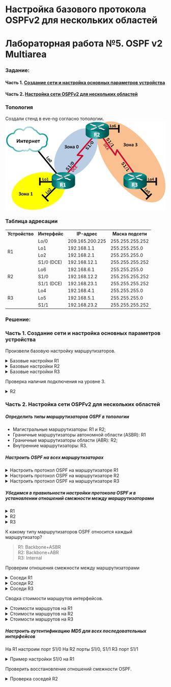 # Настройка базового протокола OSPFv2 для нескольких областей
# Лабораторная работа №5. OSPF v2 Multiarea

### Задание:
#### Часть 1. [Создание сети и настройка основных параметров устройства](README.md#часть-1-создание-сети-инастройка-основных-параметров-устройства-1)
#### Часть 2. [Настройка сети OSPFv2 для нескольких областей](README.md#часть-2-настройка-сети-ospfv2-для-нескольких-областей-1)

### Топология
Создали стенд в eve-ng согласно топологии.
![network.png](network.png)

### Таблица адресации

<table>
  <tr>
    <th>Устройство</th>
    <th>Интерфейс</th>
    <th>IP-адрес</th>
    <th>Маска подсети</th>
  </tr>
  <tr>
    <td rowspan="4">R1</td>
    <td>Lo/0</td>
    <td>209.165.200.225</td>
    <td>255.255.255.252</td>
  </tr>
  <tr>
    <td>Lo1</td>
    <td>192.168.1.1</td>
    <td>255.255.255.0</td>
  </tr>
  <tr>
    <td>Lo2</td>
    <td>192.168.2.1</td>
    <td>255.255.255.0</td>
  </tr>
  <tr>
    <td>S1/0 (DCE)</td>
    <td>192.168.12.1</td>
    <td>255.255.255.252</td>
  </tr>
  <tr>
    <td rowspan="3">R2</td>
    <td>Lo6</td>
    <td>192.168.6.1</td>
    <td>255.255.255.0</td>
  </tr>
  <tr>
    <td>S1/0</td>
    <td>192.168.12.2</td>
    <td>255.255.255.252</td>
  </tr>
  <tr>
    <td>S1/1 (DCE)</td>
    <td>192.168.23.1</td>
    <td>255.255.255.252</td>
  </tr>
  <tr>
    <td rowspan="3">R3</td>
    <td>Lo4</td>
    <td>192.168.4.1</td>
    <td>255.255.255.0</td>
  </tr>
  <tr>
    <td>Lo5</td>
    <td>192.168.5.1</td>
    <td>255.255.255.0</td>
  </tr>
  <tr>
    <td>S1/1</td>
    <td>192.168.23.2</td>
    <td>255.255.255.252</td>
  </tr>
</table>

### Решение:

### Часть 1. Создание сети и настройка основных параметров устройства
Произвели базовую настройку маршрутизаторов.

<details>
 <summary>Базовые настройки R1</summary>

``` bash
Router>
Router>ena
Router#conf t
Router(config)#hostname R1
R1(config)#no logging console
R1(config)#no ip domain-lookup
R1(config)#service password-encryption 
R1(config)#enable secret class
R1(config)#line console 0
R1(config-line)#password cisco
R1(config-line)#logging synchronous
R1(config-line)#login
R1(config-line)#exit
R1(config)#line vty 0 4
R1(config-line)#password cisco
R1(config-line)#logging synchronous
R1(config-line)#login
R1(config-line)#exit
R1(config)#exit
R1#wr
Building configuration...
[OK]
R1#
R1#conf t
Enter configuration commands, one per line.  End with CNTL/Z.
R1(config)#int Lo0
R1(config-if)#ip address 209.165.200.225 255.255.255.252
R1(config-if)#no shutdown
R1(config-if)#end
R1#
R1#conf t
Enter configuration commands, one per line.  End with CNTL/Z.
R1(config)#int Lo1
R1(config-if)#ip address 192.168.1.1 255.255.255.0
R1(config-if)#no shutdown
R1(config-if)#end
R1#
R1#conf t
Enter configuration commands, one per line.  End with CNTL/Z.
R1(config)#int Lo2
R1(config-if)#ip address 192.168.2.1 255.255.255.0
R1(config-if)#no shutdown
R1(config-if)#end
R1#
R1#conf t
Enter configuration commands, one per line.  End with CNTL/Z.
R1(config)#int s1/0
R1(config-if)#ip address 192.168.12.1 255.255.255.252
R1(config-if)#clock rate 128000
R1(config-if)#no shutdown
R1(config-if)#end
R1#wr
Building configuration...
[OK]
R1#

```
</details>

<details>
 <summary>Базовые настройки R2</summary>

``` bash
Router>
Router>ena
Router#conf t
Router(config)#hostname R2
R2(config)#no logging console
R2(config)#no ip domain-lookup
R2(config)#service password-encryption 
R2(config)#enable secret class
R2(config)#line console 0
R2(config-line)#password cisco
R2(config-line)#logging synchronous
R2(config-line)#login
R2(config-line)#exit
R2(config)#line vty 0 4
R2(config-line)#password cisco
R2(config-line)#logging synchronous
R2(config-line)#login
R2(config-line)#exit
R2(config)#exit
R2#wr
Building configuration...
[OK]
R2#
R2#conf t
Enter configuration commands, one per line.  End with CNTL/Z.
R2(config)#int Lo6
R2(config-if)#ip address 192.168.6.1 255.255.255.0
R2(config-if)#no shutdown
R2(config-if)#end
R2#conf t
Enter configuration commands, one per line.  End with CNTL/Z.
R2(config)#int S1/0
R2(config-if)#ip address 192.168.12.2 255.255.255.252
R2(config-if)#no shutdown
R2(config-if)#end
R2#conf t
Enter configuration commands, one per line.  End with CNTL/Z.
R2(config)#int s1/1
R2(config-if)#ip address 192.168.23.1 255.255.255.252
R2(config-if)#clock rate 128000
R2(config-if)#no shutdown
R2(config-if)#end
R2#wr
Building configuration...
[OK]
R2#

```
</details>

<details>
 <summary>Базовые настройки R3</summary>

``` bash
Router>
Router>ena
Router#conf t
Enter configuration commands, one per line.  End with CNTL/Z.
Router(config)#hostname R3
R3(config)#no logging console
R3(config)#no ip domain-lookup
R3(config)#service password-encryption 
R3(config)#enable secret class
R3(config)#line console 0
R3(config-line)#password cisco
R3(config-line)#logging synchronous
R3(config-line)#login
R3(config-line)#exit
R3(config)#line vty 0 4
R3(config-line)#password cisco
R3(config-line)#logging synchronous
R3(config-line)#login
R3(config-line)#exit
R3(config)#exit
R3#wr
Building configuration...
[OK]
R3#
R3#conf t
Enter configuration commands, one per line.  End with CNTL/Z.
R3(config)#int Lo4
R3(config-if)#ip address 192.168.4.1 255.255.255.0
R3(config-if)#no shutdown
R3(config-if)#end
R3#
R3#conf t
Enter configuration commands, one per line.  End with CNTL/Z.
R3(config)#int Lo5
R3(config-if)#ip address 192.168.5.1 255.255.255.0
R3(config-if)#no shutdown
R3(config-if)#end
R3#
R3#conf t
Enter configuration commands, one per line.  End with CNTL/Z.
R3(config)#int s1/1
R3(config-if)#ip address 192.168.23.2 255.255.255.252
R3(config-if)#no shutdown
R3(config-if)#end
R3#wr
Building configuration...
[OK]
R3#

```
</details>

Проверка наличия подключения на уровне 3.

<details>
 <summary>R2</summary>

``` bash

R2>ping 192.168.12.1
Success rate is 100 percent (5/5), round-trip min/avg/max = 5/8/9 ms

R2>ping 192.168.23.2
Success rate is 100 percent (5/5), round-trip min/avg/max = 8/8/9 ms
R2>

```
</details>

### Часть 2. Настройка сети OSPFv2 для нескольких областей

##### *Определить типы маршрутизаторов OSPF в топологии*

- Магистральные маршрутизаторы: R1 и R2;
- Граничные маршрутизаторы автономной области (ASBR): R1
- Граничные маршрутизаторы области (ABR): R2;
- Внутренние маршрутизаторы: R3.

##### *Настроить OSPF на всех маршрутизаторах*
<details>
 <summary>Настроить протокол OSPF на маршрутизаторе R1</summary>

Сделаю по-умолчанию все интерфейсы роутера пассивными, затем исключу из пассивного режима только S1/0.

``` bash
R1#conf t
Enter configuration commands, one per line.  End with CNTL/Z.
R1(config)#router ospf 1
R1(config-router)#router-id 1.1.1.1
R1(config-router)#network 192.168.1.0 0.0.0.255 area 1
R1(config-router)#network 192.168.2.0 0.0.0.255 area 1
R1(config-router)#network 192.168.12.0 0.0.0.3 area 0
R1(config-router)#passive-interface default
R1(config-router)#no passive-interface s1/0
R1(config-router)#default-information originate
R1(config-router)#exit
R1(config)#ip route 0.0.0.0 0.0.0.0 loopback1
%Default route without gateway, if not a point-to-point interface, may impact performance
R1(config)#end
R1#wr
Building configuration...
[OK]

```
</details>

<details>
 <summary>Настроить протокол OSPF на маршрутизаторе R2</summary>

 Все интерфейсы роутера пассивные, кроме S1/0 и S1/1.

``` bash
R2#conf t
Enter configuration commands, one per line.  End with CNTL/Z.
R2(config)#router ospf 1
R2(config-router)#router-id 2.2.2.2
R2(config-router)#passive-interface default
R2(config-router)#network 192.168.6.0 0.0.0.255 area 3
R2(config-router)#network 192.168.12.0 0.0.0.3 area 0
R2(config-router)#network 192.168.23.0 0.0.0.3 area 3
R2(config-router)#no passive-interface s1/0
R2(config-router)#no passive-interface s1/1
R2(config-router)#end
R2#wr

```
 </details>

 <details>
 <summary>Настроить протокол OSPF на маршрутизаторе R3</summary>

Все интерфейсы роутера пассивные, кроме S1/1.

``` bash
R3#conf t
Enter configuration commands, one per line.  End with CNTL/Z.
R3(config)#router ospf 1
R3(config-router)#router-id 3.3.3.3
R3(config-router)#passive-interface default
R3(config-router)#network 192.168.4.0 0.0.0.255 area 3
R3(config-router)#network 192.168.5.0 0.0.0.255 area 3
R3(config-router)#network 192.168.23.0 0.0.0.3 area 3
R3(config-router)#no passive-interface s1/1
R3(config-router)#end
R3#wr
```
 </details>

##### *Убедимся в правильности настройки протокола OSPF и в установлении отношений смежности между маршрутизаторами*

<details>
 <summary>R1</summary>

``` bash
R1#show ip protocols
*** IP Routing is NSF aware ***

Routing Protocol is "ospf 1"
  
  Router ID 1.1.1.1
  It is an area border and autonomous system boundary router
 Redistributing External Routes from,
  Number of areas in this router is 2. 2 normal 0 stub 0 nssa
  Maximum path: 4
  Routing for Networks:
    192.168.1.0 0.0.0.255 area 1
    192.168.2.0 0.0.0.255 area 1
    192.168.12.0 0.0.0.3 area 0
  Passive Interface(s):
    Ethernet0/0
    Ethernet0/1
    Ethernet0/2
    Ethernet0/3
    Serial1/1
    Serial1/2
    Serial1/3
    Loopback0
    Loopback1
    Loopback2
    RG-AR-IF-INPUT1
    VoIP-Null0
  Routing Information Sources:
    Gateway         Distance      Last Update
    2.2.2.2              110      00:04:35
  Distance: (default is 110)
```
 </details>

 <details>
 <summary>R2</summary>

``` bash
R2#show ip protocols
*** IP Routing is NSF aware ***

Routing Protocol is "ospf 1"
  Outgoing update filter list for all interfaces is not set
  Incoming update filter list for all interfaces is not set
  Router ID 2.2.2.2
  It is an area border router
  Number of areas in this router is 2. 2 normal 0 stub 0 nssa
  Maximum path: 4
  Routing for Networks:
    192.168.6.0 0.0.0.255 area 3
    192.168.12.0 0.0.0.3 area 0
    192.168.23.0 0.0.0.3 area 3
  Passive Interface(s):
    Ethernet0/0
    Ethernet0/1
    Ethernet0/2
    Ethernet0/3
    Serial1/2
    Serial1/3
    Loopback6
    RG-AR-IF-INPUT1
    VoIP-Null0
  Routing Information Sources:
    Gateway         Distance      Last Update
    3.3.3.3              110      00:06:39
    1.1.1.1              110      00:10:37
  Distance: (default is 110)
```
 </details>

 <details>
 <summary>R3</summary>

``` bash
R3#show ip protocols
*** IP Routing is NSF aware ***

Routing Protocol is "ospf 1"
  Outgoing update filter list for all interfaces is not set
  Incoming update filter list for all interfaces is not set
  Router ID 3.3.3.3
  Number of areas in this router is 1. 1 normal 0 stub 0 nssa
  Maximum path: 4
  Routing for Networks:
    192.168.4.0 0.0.0.255 area 3
    192.168.5.0 0.0.0.255 area 3
    192.168.23.0 0.0.0.3 area 3
  Passive Interface(s):
    Ethernet0/0
    Ethernet0/1
    Ethernet0/2
    Ethernet0/3
    Serial1/0
    Serial1/2
    Serial1/3
    Loopback4
    Loopback5
    RG-AR-IF-INPUT1
    VoIP-Null0
  Routing Information Sources:
    Gateway         Distance      Last Update
    1.1.1.1              110      00:08:52
    2.2.2.2              110      00:08:52
  Distance: (default is 110)
```
 </details>

 К какому типу маршрутизаторов OSPF относится каждый маршрутизатор?
 > R1: Backbone+ASBR \
 R2: Backbone+ABR \
 R3: Internal

Проверим отношения смежности между маршрутизаторами

<details>
 <summary>Соседи R1</summary>

``` bash
R1#show ip ospf neighbor

Neighbor ID     Pri   State           Dead Time   Address         Interface
2.2.2.2           0   FULL/  -        00:00:30    192.168.12.2    Serial1/0
```
 </details>

 <details>
 <summary>Соседи R2</summary>

``` bash
R2#show ip ospf neighbor

Neighbor ID     Pri   State           Dead Time   Address         Interface
1.1.1.1           0   FULL/  -        00:00:36    192.168.12.1    Serial1/0
3.3.3.3           0   FULL/  -        00:00:37    192.168.23.2    Serial1/1
```
 </details>

 <details>
 <summary>Соседи R3</summary>

``` bash
R3#show ip ospf neighbor

Neighbor ID     Pri   State           Dead Time   Address         Interface
2.2.2.2           0   FULL/  -        00:00:32    192.168.23.1    Serial1/1
```
 </details>

Cводка стоимости маршрутов интерфейсов.

<details>
 <summary>Стоимости маршрутов на R1</summary>

``` bash
R1#show ip ospf interface brief
Interface    PID   Area            IP Address/Mask    Cost  State Nbrs F/C
Se1/0        1     0               192.168.12.1/30    64    P2P   1/1
Se1/1        1     0               192.168.12.1/30    64    DOWN  0/0
Lo1          1     1               192.168.1.1/24     1     LOOP  0/0
Lo2          1     1               192.168.2.1/24     1     LOOP  0/0
```
</details>

<details>
 <summary>Стоимости маршрутов на R2</summary>

``` bash
R2#show ip ospf interface brief
Interface    PID   Area            IP Address/Mask    Cost  State Nbrs F/C
Se1/0        1     0               192.168.12.2/30    64    P2P   1/1
Lo6          1     3               192.168.6.1/24     1     LOOP  0/0
Se1/1        1     3               192.168.23.1/30    64    P2P   1/1
```
</details>

<details>
 <summary>Стоимости маршрутов на R3</summary>

``` bash
R3#show ip ospf interface brief
Interface    PID   Area            IP Address/Mask    Cost  State Nbrs F/C
Lo4          1     3               192.168.4.1/24     1     LOOP  0/0
Lo5          1     3               192.168.5.1/24     1     LOOP  0/0
Se1/1        1     3               192.168.23.2/30    64    P2P   1/1
```
</details>

##### *Настроить аутентификацию MD5 для всех последовательных интерфейсов*

На R1 настроим порт S1/0
На R2 порты S1/0, S1/1
R3 порт S1/1

<details>
 <summary>Пример настройки S1/0 на R1</summary>

``` bash
R1#conf t
R1(config)#int s1/0
R1(config-if)#ip ospf authentication message-digest
R1(config-if)#ip ospf message-digest-key 1 md5 Cisco123
R1(config-if)#end

```
</details>

Проверить восстановление отношений смежности OSPF.

<details>
 <summary>Проверка соседей R2</summary>

 ``` bash
 R2#sh ip ospf neighbor

Neighbor ID     Pri   State           Dead Time   Address         Interface
1.1.1.1           0   FULL/  -        00:00:37    192.168.12.1    Serial1/0
3.3.3.3           0   FULL/  -        00:00:33    192.168.23.2    Serial1/1
 ```
  </details>
